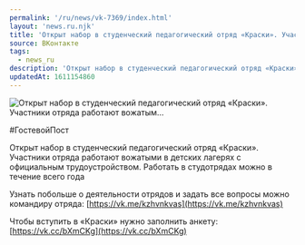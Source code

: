 ```yaml
---
permalink: '/ru/news/vk-7369/index.html'
layout: 'news.ru.njk'
title: 'Открыт набор в студенческий педагогический отряд «Краски». Участники отряда работают вожатым'
source: ВКонтакте
tags:
  - news_ru
description: 'Открыт набор в студенческий педагогический отряд «Краски». Участники отряда работают вожатым…'
updatedAt: 1611154860
---
```

![Открыт набор в студенческий педагогический отряд «Краски». Участники отряда работают вожатым…](https://sun9-40.userapi.com/impg/o9eF0BdSXLCSHEO4x7L5SidqyhjwTdBDvz3xpg/CuXq4RF6VzA.jpg?size=1280x801&quality=96&proxy=1&sign=d20e8aad886d92aac2e7c829c2c602a7&c_uniq_tag=oUl_bDyub1ITmElTchDFEQ4IPBXoiSPy_GnfwHG2g8U&type=album)

#ГостевойПост

Открыт набор в студенческий педагогический отряд «Краски». Участники отряда работают вожатыми в детских лагерях с официальным трудоустройством. Работать в студотрядах можно в течение всего года

Узнать побольше о деятельности отрядов и задать все вопросы можно командиру отряда: [https://vk.me/kzhvnkvas](https://vk.me/kzhvnkvas)

Чтобы вступить в «Краски» нужно заполнить анкету: [https://vk.cc/bXmCKg](https://vk.cc/bXmCKg)
